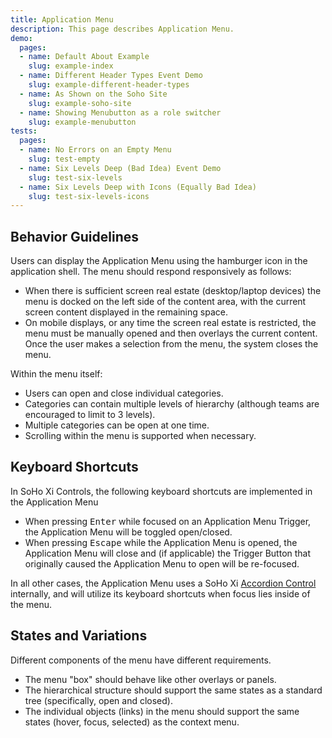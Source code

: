 ```yaml
---
title: Application Menu
description: This page describes Application Menu.
demo:
  pages:
  - name: Default About Example
    slug: example-index
  - name: Different Header Types Event Demo
    slug: example-different-header-types
  - name: As Shown on the Soho Site
    slug: example-soho-site
  - name: Showing Menubutton as a role switcher
    slug: example-menubutton
tests:
  pages:
  - name: No Errors on an Empty Menu
    slug: test-empty
  - name: Six Levels Deep (Bad Idea) Event Demo
    slug: test-six-levels
  - name: Six Levels Deep with Icons (Equally Bad Idea)
    slug: test-six-levels-icons
---
```


## Behavior Guidelines

Users can display the Application Menu using the hamburger icon in the application shell. The menu should respond responsively as follows:

-   When there is sufficient screen real estate (desktop/laptop devices) the menu is docked on the left side of the content area, with the current screen content displayed in the remaining space.
-   On mobile displays, or any time the screen real estate is restricted, the menu must be manually opened and then overlays the current content. Once the user makes a selection from the menu, the system closes the menu.

Within the menu itself:

-   Users can open and close individual categories.
-   Categories can contain multiple levels of hierarchy (although teams are encouraged to limit to 3 levels).
-   Multiple categories can be open at one time.
-   Scrolling within the menu is supported when necessary.

## Keyboard Shortcuts

In SoHo Xi Controls, the following keyboard shortcuts are implemented in the Application Menu

-   When pressing <kbd>Enter</kbd> while focused on an Application Menu Trigger, the Application Menu will be toggled open/closed.
-   When pressing <kbd>Escape</kbd> while the Application Menu is opened, the Application Menu will close and (if applicable) the Trigger Button that originally caused the Application Menu to open will be re-focused.

In all other cases, the Application Menu uses a SoHo Xi [Accordion Control](./accordion) internally, and will utilize its keyboard shortcuts when focus lies inside of the menu.

## States and Variations

Different components of the menu have different requirements.

-   The menu "box" should behave like other overlays or panels.
-   The hierarchical structure should support the same states as a standard tree (specifically, open and closed).
-   The individual objects (links) in the menu should support the same states (hover, focus, selected) as the context menu.
